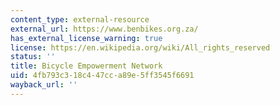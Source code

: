 ```yaml
---
content_type: external-resource
external_url: https://www.benbikes.org.za/
has_external_license_warning: true
license: https://en.wikipedia.org/wiki/All_rights_reserved
status: ''
title: Bicycle Empowerment Network
uid: 4fb793c3-18c4-47cc-a89e-5ff3545f6691
wayback_url: ''
---
```

